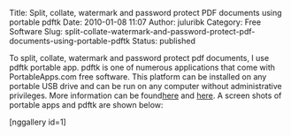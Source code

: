 Title: Split, collate, watermark and password protect PDF documents using portable pdftk
Date: 2010-01-08 11:07
Author: juluribk
Category: Free Software
Slug: split-collate-watermark-and-password-protect-pdf-documents-using-portable-pdftk
Status: published

To split, collate, watermark and password protect pdf documents, I use pdftk portable app. pdftk is one of numerous applications that come with  PortableApps.com free software. This platform can be installed on any portable USB drive and can be run on any computer without administrative privileges. More information can be found[here](http://portableapps.com/) and [here](http://portableapps.com/apps/office/pdftk_builder_portable). A screen shots of portable apps and pdftk are shown below:

\[nggallery id=1\]
